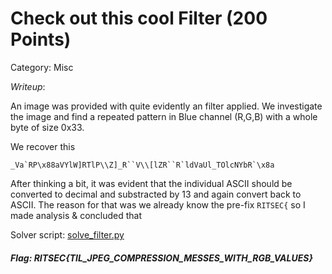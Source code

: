 # Check out this cool Filter (200 Points)

Category: Misc

_Writeup_:

An image was provided with quite evidently an filter applied. We investigate the image and find a repeated pattern in Blue channel (R,G,B) with a whole byte of size 0x33.

We recover this 
```
_Va`RP\x88aVYlW]RTlP\\Z]_R``V\\[lZR``R`ldVaUl_TOlcNYbR`\x8a
```

After thinking a bit, it was evident that the individual ASCII should be converted to decimal and substracted by 13 and again convert back to ASCII. The reason for that was we already know the pre-fix `RITSEC{` so I made analysis & concluded that

Solver script: [solve_filter.py](https://github.com/aadityapurani/My-CTF-Solutions/blob/master/ritsec-2018/checkoutcoolfilter/solve_filter.py)

##### Flag: RITSEC{TIL_JPEG_COMPRESSION_MESSES_WITH_RGB_VALUES}
